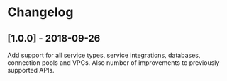 # Changelog

## [1.0.0] - 2018-09-26
Add support for all service types, service integrations, databases,
connection pools and VPCs. Also number of improvements to previously
supported APIs.
